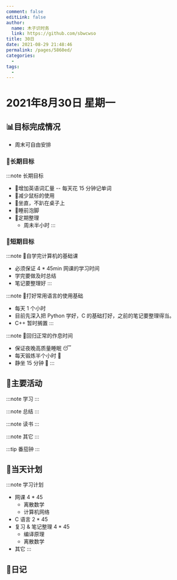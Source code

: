 ```yaml
---
comment: false
editLink: false
author: 
  name: 木子识时务
  link: https://github.com/sbwcwso
title: 30日
date: 2021-08-29 21:48:46
permalink: /pages/5860ed/
categories: 
  - 
tags: 
  - 
---
```


# 2021年8月30日 星期一

## 📊目标完成情况

- 周末可自由安排

### 🐺长期目标

:::note 长期目标
- 🚢增加英语词汇量 -- 每天花 15 分钟记单词
- 🚢减少鼠标的使用
- 🚢坐直，不趴在桌子上
- 🚢睡前泡脚
- 🚢定期整理
  - 周未半小时
:::

### 🐆短期目标

:::note 🚗自学完计算机的基础课
- 必须保证 4 * 45min 网课的学习时间
- 学完要做及时总结
- 笔记要整理好
:::

:::note 🚗打好常用语言的使用基础
- 每天 1 个小时
- 目前先深入把 Python 学好，C 的基础打好，之前的笔记要整理得当。
- C++ 暂时搁置
:::

:::note 🚗回归正常的作息时间
- 保证夜晚高质量睡眠 😴
- 每天锻炼半个小时 🏃
- 静坐 15 分钟 🙏
:::

## 🏃主要活动

:::note 学习
:::

:::note 总结
:::

:::note 读书
:::

:::note 其它
:::

:::tip 番茄钟
:::

## 📓当天计划

:::note 学习计划
- 网课 4 * 45
  - 离散数学
  - 计算机网络
- C 语言 2 * 45
- 复习 & 笔记整理 4 * 45
  - 编译原理
  - 离散数学
- 其它
:::

## 🤔日记
